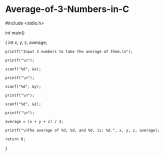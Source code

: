 # Average-of-3-Numbers-in-C

#include <stdio.h>

int main()

{
    int x, y, z, average;
    
    printf("Input 3 numbers to take the average of them.\n");
    
    printf("\n");
    
    scanf("%d", &x);
    
    printf("\n");
    
    scanf("%d", &y);
    
    printf("\n");
    
    scanf("%d", &z);
    
    printf("\n");
    
    average = (x + y + z) / 3;
    
    printf("\nThe average of %d, %d, and %d, is: %d.", x, y, z, average);

    return 0;
    
}

